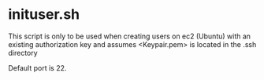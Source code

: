 # inituser.sh
This script is only to be used when creating users on ec2 (Ubuntu) with an
existing authorization key and assumes <Keypair.pem> is located in the .ssh directory

Default port is 22.
